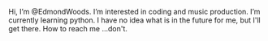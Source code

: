 Hi, I’m @EdmondWoods.
I’m interested in coding and music production.
I’m currently learning python.
I have no idea what is in the future for me, but I'll get there.
How to reach me ...don't.
